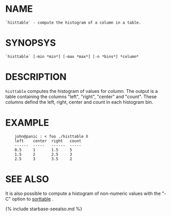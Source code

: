 
NAME
====

    `histtable` - compute the histogram of a column in a table.

SYNOPSYS
========

```
`histtable` [-min *min*] [-max *max*] [-n *bins*] *column*
```

DESCRIPTION
===========

`histtable` computes the histogram of values for *column*.  The output is
a table containing the columns "left", "right", "center" and "count".
These columns defind the left, right, center and count in each histogram
bin.


EXAMPLE
=======

```
    john@panic : < foo ./histtable X
    left    center  right   count
    ------  -----   ------  -----
    0.5     1       1.5     5
    1.5     2       2.5     3
    2.5     3       3.5     2
```

SEE ALSO
========

 It is also possible to compute a histogram of non-numeric values with
 the "-C" option to [sorttable](sorttable.html) .

{% include starbase-seealso.md %}


